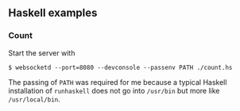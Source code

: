 ## Haskell examples

### Count

Start the server with

```
$ websocketd --port=8080 --devconsole --passenv PATH ./count.hs
```

The passing of `PATH` was required for me because a typical Haskell installation of `runhaskell` does not go into `/usr/bin` but more like `/usr/local/bin`.
